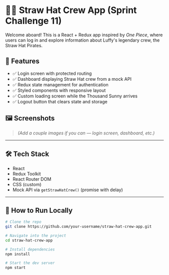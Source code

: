 # 🏴‍☠️ Straw Hat Crew App (Sprint Challenge 11)

Welcome aboard! This is a React + Redux app inspired by *One Piece*, where users can log in and explore information about Luffy's legendary crew, the Straw Hat Pirates.

## 🚀 Features

- ✅ Login screen with protected routing
- ✅ Dashboard displaying Straw Hat crew from a mock API
- ✅ Redux state management for authentication
- ✅ Styled components with responsive layout
- ✅ Custom loading screen while the Thousand Sunny arrives
- ✅ Logout button that clears state and storage

## 🖼️ Screenshots

> _(Add a couple images if you can — login screen, dashboard, etc.)_

---

## 🛠️ Tech Stack

- React
- Redux Toolkit
- React Router DOM
- CSS (custom)
- Mock API via `getStrawHatCrew()` (promise with delay)

---

## 🧪 How to Run Locally

```bash
# Clone the repo
git clone https://github.com/your-username/straw-hat-crew-app.git

# Navigate into the project
cd straw-hat-crew-app

# Install dependencies
npm install

# Start the dev server
npm start
